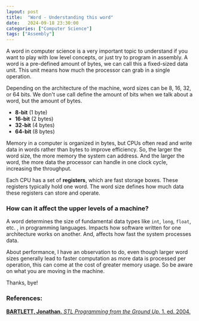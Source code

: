 ```yaml
---
layout: post
title:  "Word - Understanding this word"
date:   2024-09-18 23:30:00
categories: ["Computer Science"]
tags: ["Assembly"]
---
```


A word in computer science is a very important topic to understand if you want to play with low level concepts, or just try to program in assembly.
A word is a pre-defined amount of bytes, we can call this a fixed-sized data unit. This unit means how much the processor can grab in a single operation. 

 Depending on the architecture of the machine, word sizes can be 8, 16, 32, or 64 bits. We don't use call define the amount of bits when we talk about a word, but the amount of bytes. 

- **8-bit** (1 byte)
- **16-bit** (2 bytes)
- **32-bit** (4 bytes)
- **64-bit** (8 bytes)

Memory in a computer is organized in bytes, but CPUs often read and write data in words rather than bytes to improve efficiency. 
So, the larger the word size, the more memory the system can address. And the larger the word, the more data the processor can handle in one clock cycle, increasing the throughput.

Each CPU has a set of **registers**, which are fast storage boxes. These registers typically hold one word. The word size defines how much data these registers can store and operate.

### How can it affect the upper levels of a machine?

A word determines the size of fundamental data types like `int`, `long`, `float`, etc.
, in programming languages. Impacts how software written for one architecture works on another. And, affects how fast the system processes data.

About performance, I have an observation to do, even though larger word sizes generally lead to faster computation as more data is processed per operation,
this can come at the cost of greater memory usage. So be aware on what you are moving in the machine.

Thanks, bye!

### References: 

[**BARTLETT, Jonathan.** *STL Programming from the Ground Up.* 1. ed. 2004.](https://download-mirror.savannah.gnu.org/releases/pgubook/ProgrammingGroundUp-1-0-booksize.pdf)
